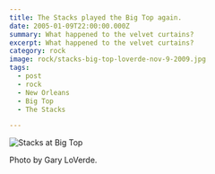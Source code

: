 ```yaml
---
title: The Stacks played the Big Top again.
date: 2005-01-09T22:00:00.000Z
summary: What happened to the velvet curtains?
excerpt: What happened to the velvet curtains?
category: rock
image: rock/stacks-big-top-loverde-nov-9-2009.jpg
tags:
  - post
  - rock
  - New Orleans
  - Big Top
  - The Stacks

---
```


![Stacks at Big Top](/static/img/rock/stacks-big-top-loverde-nov-9-2009.jpg "Stacks at Big Top")

<figcaption>Photo by Gary LoVerde.</figcaption>